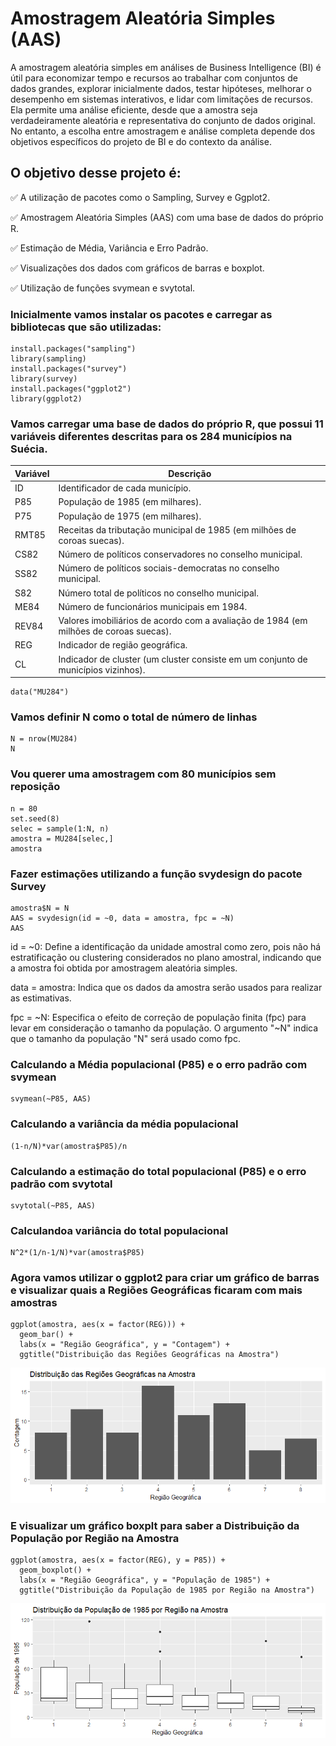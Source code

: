 # Amostragem Aleatória Simples (AAS)
A amostragem aleatória simples em análises de Business Intelligence (BI) é útil para economizar tempo e recursos ao trabalhar com conjuntos de dados grandes, explorar inicialmente dados, testar hipóteses, melhorar o desempenho em sistemas interativos, e lidar com limitações de recursos. Ela permite uma análise eficiente, desde que a amostra seja verdadeiramente aleatória e representativa do conjunto de dados original. No entanto, a escolha entre amostragem e análise completa depende dos objetivos específicos do projeto de BI e do contexto da análise.

 ## O objetivo desse projeto é:
✅ A utilização de pacotes como o Sampling, Survey e Ggplot2.

✅ Amostragem Aleatória Simples (AAS) com uma base de dados do próprio R.

✅ Estimação de Média, Variância e Erro Padrão. 

✅ Visualizações dos dados com gráficos de barras e boxplot.

✅ Utilização de funções svymean e svytotal.


### Inicialmente vamos instalar os pacotes  e carregar as bibliotecas que são utilizadas: 

````
install.packages("sampling")
library(sampling)
install.packages("survey")
library(survey)
install.packages("ggplot2")
library(ggplot2)
````

### Vamos carregar uma base de dados do próprio R, que possui 11 variáveis diferentes descritas para os 284 municípios na Suécia. 

Variável | Descrição
---------|-----------
ID | Identificador de cada município.
P85 | População de 1985 (em milhares). 
P75 | População de 1975 (em milhares). 
RMT85 | Receitas da tributação municipal de 1985 (em milhões de coroas suecas). 
CS82 | Número de políticos conservadores no conselho municipal. 
SS82 | Número de políticos sociais-democratas no conselho municipal. 
S82 | Número total de políticos no conselho municipal. 
ME84 | Número de funcionários municipais em 1984. 
REV84 | Valores imobiliários de acordo com a avaliação de 1984 (em milhões de coroas suecas). 
REG | Indicador de região geográfica. 
CL | Indicador de cluster (um cluster consiste em um conjunto de municípios vizinhos). 

```` 
data("MU284")
````

### Vamos definir N como o total de número de linhas

````
N = nrow(MU284)
N
````
### Vou querer uma amostragem com 80 municípios sem reposição

````
n = 80
set.seed(8)
selec = sample(1:N, n)
amostra = MU284[selec,]
amostra
````
### Fazer estimações utilizando a função **svydesign** do pacote Survey

````
amostra$N = N
AAS = svydesign(id = ~0, data = amostra, fpc = ~N)
AAS
````
id = ~0: Define a identificação da unidade amostral como zero, pois não há estratificação ou clustering considerados no plano amostral, indicando que a amostra foi obtida por amostragem aleatória simples.

data = amostra: Indica que os dados da amostra serão usados para realizar as estimativas.

fpc = ~N: Especifica o efeito de correção de população finita (fpc) para levar em consideração o tamanho da população. O argumento "~N" indica que o tamanho da população "N" será usado como fpc.

### Calculando a Média populacional (P85) e o erro padrão com svymean

````
svymean(~P85, AAS)
````

### Calculando a variância da média populacional

````
(1-n/N)*var(amostra$P85)/n
````

### Calculando a estimação do total populacional (P85) e o erro padrão com svytotal

````
svytotal(~P85, AAS)
````

### Calculandoa variância do total populacional 

````
N^2*(1/n-1/N)*var(amostra$P85)
````

### Agora vamos utilizar o ggplot2 para criar um gráfico de barras e visualizar quais a Regiões Geográficas ficaram com mais amostras

````
ggplot(amostra, aes(x = factor(REG))) +
  geom_bar() +
  labs(x = "Região Geográfica", y = "Contagem") +
  ggtitle("Distribuição das Regiões Geográficas na Amostra")
````
![](https://github.com/Mecoaliza/sampling/blob/main/3.png)



### E visualizar um gráfico boxplt para saber a Distribuição da População por Região na Amostra

````
ggplot(amostra, aes(x = factor(REG), y = P85)) +
  geom_boxplot() +
  labs(x = "Região Geográfica", y = "População de 1985") +
  ggtitle("Distribuição da População de 1985 por Região na Amostra")
````
![Saída](https://github.com/Mecoaliza/sampling/blob/main/2.png)
